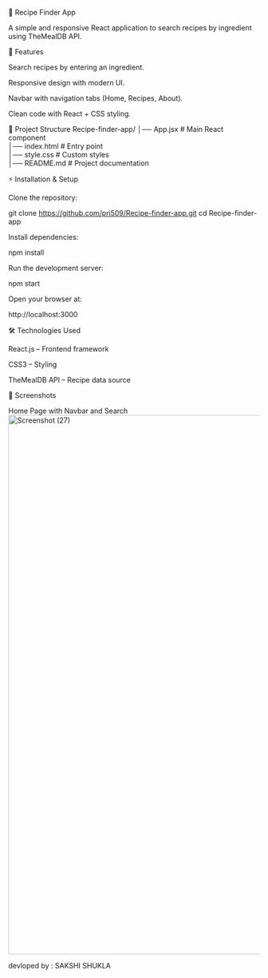 🍲 Recipe Finder App

A simple and responsive React application to search recipes by ingredient using TheMealDB API.

🚀 Features

Search recipes by entering an ingredient.

Responsive design with modern UI.

Navbar with navigation tabs (Home, Recipes, About).

Clean code with React + CSS styling.

📂 Project Structure
Recipe-finder-app/
│── App.jsx        # Main React component  
│── index.html     # Entry point  
│── style.css      # Custom styles  
│── README.md      # Project documentation  

⚡ Installation & Setup

Clone the repository:

git clone https://github.com/pri509/Recipe-finder-app.git
cd Recipe-finder-app


Install dependencies:

npm install


Run the development server:

npm start


Open your browser at:

http://localhost:3000

🛠️ Technologies Used

React.js – Frontend framework

CSS3 – Styling

TheMealDB API – Recipe data source

📸 Screenshots

Home Page with Navbar and Search
<img width="1920" height="1080" alt="Screenshot (27)" src="https://github.com/user-attachments/assets/77ae08bd-9ae9-42d3-8845-666a7b0b4335" />

devloped by : SAKSHI SHUKLA


